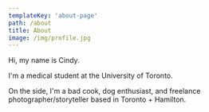 ```yaml
---
templateKey: 'about-page'
path: /about
title: About
image: /img/profile.jpg
---
```

Hi, my name is Cindy.

I'm a medical student at the University of Toronto.

On the side, I'm a bad cook, dog enthusiast, and freelance photographer/storyteller based in Toronto + Hamilton.